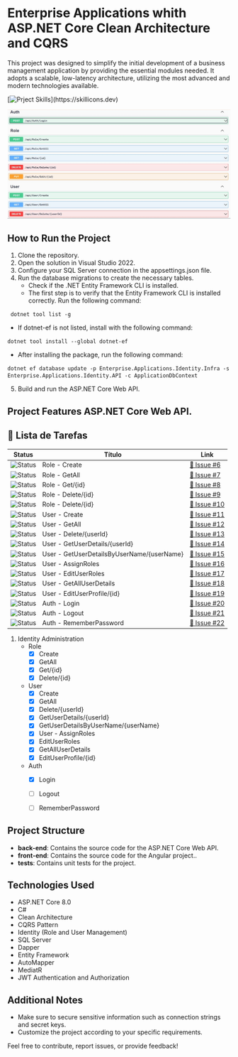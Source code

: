 # Enterprise Applications whith ASP.NET Core Clean Architecture and CQRS
  This project was designed to simplify the initial development of a business management 
  application by providing the essential modules needed. It adopts a scalable, low-latency 
  architecture, utilizing the most advanced and modern technologies available.

[![Prject Skills](https://skillicons.dev/icons?i=dotnet,cs,angular,ts,html,css,bootstrap,docker,github,rabbitmq,aws,mongodb,postgres,)](https://skillicons.dev)

![Screenshot of the documentation using Swagger.](.doc/img/1-swagger-identity-manager.JPG)

## How to Run the Project
1. Clone the repository.
2. Open the solution in Visual Studio 2022.
3. Configure your SQL Server connection in the appsettings.json file.
4. Run the database migrations to create the necessary tables.
   - Check if the .NET Entity Framework CLI is installed.
   - The first step is to verify that the Entity Framework CLI is installed correctly. Run the following command:

```
 dotnet tool list -g
```

   - If dotnet-ef is not listed, install with the following command:

```
dotnet tool install --global dotnet-ef
```

   - After installing the package, run the following command:

```
dotnet ef database update -p Enterprise.Applications.Identity.Infra -s Enterprise.Applications.Identity.API -c ApplicationDbContext
```

5. Build and run the ASP.NET Core Web API.



## Project Features ASP.NET Core Web API.

## 📌 Lista de Tarefas

| Status | Título | Link |
|--------|--------|------|
| ![Status](https://img.shields.io/github/issues/detail/s/jeffreysSharp/enterprise-applications/6) | Role - Create | [🔗 Issue #6](https://github.com/jeffreysSharp/enterprise-applications/issues/6) |
| ![Status](https://img.shields.io/github/issues/detail/s/jeffreysSharp/enterprise-applications/7) | Role - GetAll | [🔗 Issue #7](https://github.com/jeffreysSharp/enterprise-applications/issues/7) |
| ![Status](https://img.shields.io/github/issues/detail/s/jeffreysSharp/enterprise-applications/8) | Role - Get/{id}| [🔗 Issue #8](https://github.com/jeffreysSharp/enterprise-applications/issues/8) |
| ![Status](https://img.shields.io/github/issues/detail/s/jeffreysSharp/enterprise-applications/9) | Role - Delete/{id} | [🔗 Issue #9](https://github.com/jeffreysSharp/enterprise-applications/issues/9) |
| ![Status](https://img.shields.io/github/issues/detail/s/jeffreysSharp/enterprise-applications/10) | Role - Delete/{id} | [🔗 Issue #10](https://github.com/jeffreysSharp/enterprise-applications/issues/10) |
| ![Status](https://img.shields.io/github/issues/detail/s/jeffreysSharp/enterprise-applications/11) | User - Create | [🔗 Issue #11](https://github.com/jeffreysSharp/enterprise-applications/issues/11) |
| ![Status](https://img.shields.io/github/issues/detail/s/jeffreysSharp/enterprise-applications/12) | User - GetAll | [🔗 Issue #12](https://github.com/jeffreysSharp/enterprise-applications/issues/12) |
| ![Status](https://img.shields.io/github/issues/detail/s/jeffreysSharp/enterprise-applications/13) | User - Delete/{userId} | [🔗 Issue #13](https://github.com/jeffreysSharp/enterprise-applications/issues/13) |
| ![Status](https://img.shields.io/github/issues/detail/s/jeffreysSharp/enterprise-applications/14) | User - GetUserDetails/{userId} | [🔗 Issue #14](https://github.com/jeffreysSharp/enterprise-applications/issues/14) |
| ![Status](https://img.shields.io/github/issues/detail/s/jeffreysSharp/enterprise-applications/15) | User - GetUserDetailsByUserName/{userName} | [🔗 Issue #15](https://github.com/jeffreysSharp/enterprise-applications/issues/15) |
| ![Status](https://img.shields.io/github/issues/detail/s/jeffreysSharp/enterprise-applications/16) | User - AssignRoles | [🔗 Issue #16](https://github.com/jeffreysSharp/enterprise-applications/issues/16) |
| ![Status](https://img.shields.io/github/issues/detail/s/jeffreysSharp/enterprise-applications/17) | User - EditUserRoles | [🔗 Issue #17](https://github.com/jeffreysSharp/enterprise-applications/issues/17) |
| ![Status](https://img.shields.io/github/issues/detail/s/jeffreysSharp/enterprise-applications/18) | User - GetAllUserDetails | [🔗 Issue #18](https://github.com/jeffreysSharp/enterprise-applications/issues/18) |
| ![Status](https://img.shields.io/github/issues/detail/s/jeffreysSharp/enterprise-applications/19) | User - EditUserProfile/{id}| [🔗 Issue #19](https://github.com/jeffreysSharp/enterprise-applications/issues/19) |
| ![Status](https://img.shields.io/github/issues/detail/s/jeffreysSharp/enterprise-applications/20) | Auth - Login | [🔗 Issue #20](https://github.com/jeffreysSharp/enterprise-applications/issues/20) |
| ![Status](https://img.shields.io/github/issues/detail/s/jeffreysSharp/enterprise-applications/21) | Auth - Logout | [🔗 Issue #21](https://github.com/jeffreysSharp/enterprise-applications/issues/21) |
| ![Status](https://img.shields.io/github/issues/detail/s/jeffreysSharp/enterprise-applications/22) | Auth - RememberPassword | [🔗 Issue #22](https://github.com/jeffreysSharp/enterprise-applications/issues/22) |






1. Identity Administration
   - Role
     - [x] Create
     - [x] GetAll
     - [x] Get/{id}
     - [x] Delete/{id}
   - User
     - [x] Create
     - [x] GetAll
     - [x] Delete/{userId}
     - [x] GetUserDetails/{userId}
     - [x] GetUserDetailsByUserName/{userName}
     - [x] User - AssignRoles
     - [x] EditUserRoles
     - [x] GetAllUserDetails
     - [x] EditUserProfile/{id}
   - Auth
     - [x] Login
     - [ ] Logout
     - [ ] RememberPassword 


## Project Structure
- **back-end**: Contains the source code for the ASP.NET Core Web API.
- **front-end**: Contains the source code for the Angular project..
- **tests**: Contains unit tests for the project.

## Technologies Used
- ASP.NET Core 8.0
- C#
- Clean Architecture
- CQRS Pattern
- Identity (Role and User Management)
- SQL Server
- Dapper
- Entity Framework
- AutoMapper
- MediatR
- JWT Authentication and Authorization

## Additional Notes
- Make sure to secure sensitive information such as connection strings and secret keys.
- Customize the project according to your specific requirements.

Feel free to contribute, report issues, or provide feedback!

